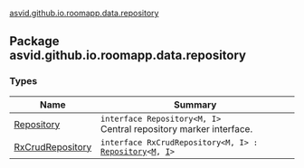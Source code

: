 [asvid.github.io.roomapp.data.repository](./index.md)

## Package asvid.github.io.roomapp.data.repository

### Types

| Name | Summary |
|---|---|
| [Repository](-repository.md) | `interface Repository<M, I>`<br>Central repository marker interface. |
| [RxCrudRepository](-rx-crud-repository/index.md) | `interface RxCrudRepository<M, I> : `[`Repository`](-repository.md)`<`[`M`](-rx-crud-repository/index.md#M)`, `[`I`](-rx-crud-repository/index.md#I)`>` |
